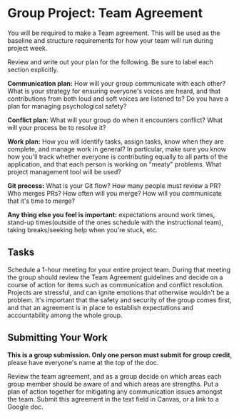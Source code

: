 # Group Project: Team Agreement
You will be required to make a Team agreement. This will be used as the baseline
and structure requirements for how your team will run during project week. 

Review and write out your plan for the following. Be sure to label each section explicitly. 

**Communication plan:** How will your group communicate with each other? What is your strategy for ensuring everyone's voices are heard, and that contributions from both loud and soft voices are listened to? Do you have a plan for managing psychological safety?

**Conflict plan:** What will your group do when it encounters conflict? What will your process be to resolve it?

**Work plan:** How you will identify tasks, assign tasks, know when they are complete, and manage work in general? In particular, make sure you know how you'll track whether everyone is contributing equally to all parts of the application, and that each person is working on "meaty" problems. What project management tool will be used? 

**Git process:** What is your Git flow? How many people must review a PR? Who merges PRs? How often will you merge? How will you communicate that it's time to merge?

**Any thing else you feel is important:** expectations around work times, stand-up times(outside of the ones schedule with the instructional team), taking breaks/seeking help when you're stuck, etc.

## Tasks
Schedule a 1-hour meeting for your entire project team. During that meeting the group should review the Team Agreement guidelines and decide on a course of action for items such as communication and conflict resolution. Projects are stressful, and can ignite emotions that otherwise wouldn't be a problem. It's important that the safety and security of the group comes first, and that an agreement is in place to establish expectations and accountability among the whole group.

## Submitting Your Work
**This is a group submission. Only one person must submit for group credit**, please have everyone's name at the top of the doc. 

Review the team agreement, and as a group decide on which areas each group member should be aware of and which areas are strengths. Put a plan of action together for mitigating any communication issues amongst the team. Submit this agreement in the text field in Canvas, or a link to a Google doc.


